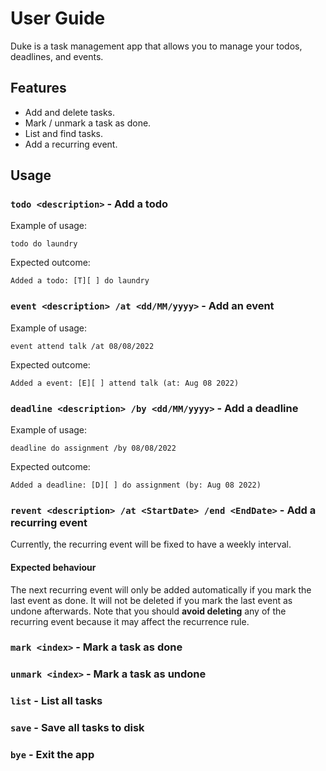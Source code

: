 # User Guide
Duke is a task management app that allows you to manage your todos, deadlines, and events. 
## Features 

- Add and delete tasks.
- Mark / unmark a task as done.
- List and find tasks.
- Add a recurring event.


## Usage

### `todo <description>` - Add a todo

Example of usage: 

`todo do laundry`

Expected outcome:

```
Added a todo: [T][ ] do laundry
```

### `event <description> /at <dd/MM/yyyy>` - Add an event

Example of usage:

`event attend talk /at 08/08/2022`

Expected outcome:

```
Added a event: [E][ ] attend talk (at: Aug 08 2022)
```

### `deadline <description> /by <dd/MM/yyyy>` - Add a deadline

Example of usage:

`deadline do assignment /by 08/08/2022`

Expected outcome:

```
Added a deadline: [D][ ] do assignment (by: Aug 08 2022)
```
### `revent <description> /at <StartDate> /end <EndDate>` - Add a recurring event
Currently, the recurring event will be fixed to have a weekly interval.

#### Expected behaviour
The next recurring event will only be added automatically if you mark the last event as done.
It will not be deleted if you mark the last event as undone afterwards.
Note that you should **avoid deleting** any of the recurring event because it may affect the recurrence rule.


### `mark <index>` - Mark a task as done
### `unmark <index>` - Mark a task as undone
### `list` - List all tasks
### `save` - Save all tasks to disk
### `bye` - Exit the app
